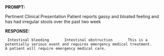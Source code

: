 **PROMPT:**

Pertinent Clinical Presentation  Patient reports gassy and bloated feeling and has had irregular stools over the past two week 

**RESPONSE:**

     Intestinal bleeding       Intestinal obstruction       This is a potentially serious event and requires emergency medical treatment.   A patient will require emergency medical care.